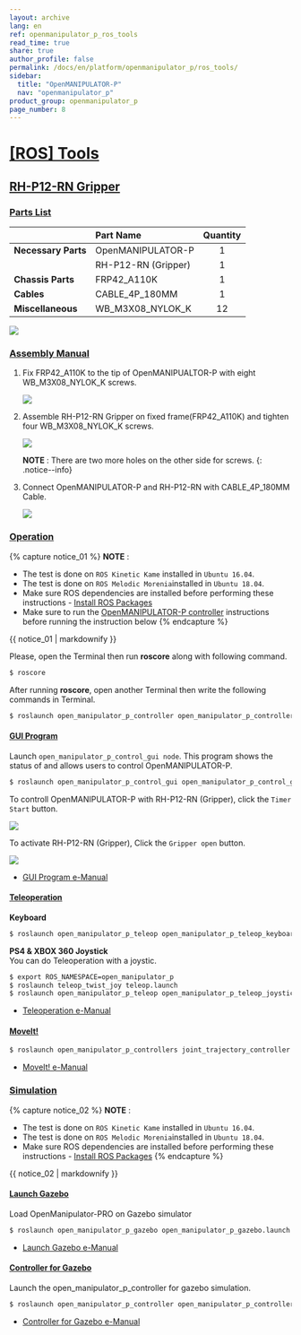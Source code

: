 ```yaml
---
layout: archive
lang: en
ref: openmanipulator_p_ros_tools
read_time: true
share: true
author_profile: false
permalink: /docs/en/platform/openmanipulator_p/ros_tools/
sidebar:
  title: "OpenMANIPULATOR-P"
  nav: "openmanipulator_p"
product_group: openmanipulator_p
page_number: 8
---
```


<div style="counter-reset: h1 7"></div>

# [[ROS] Tools](#ros-tools)

## [RH-P12-RN Gripper](#rh-p12-rn-gripper)

### [Parts List](#parts-list)

|                     | Part Name           | Quantity |
|:--------------------|:--------------------|:--------:|
| **Necessary Parts** | OpenMANIPULATOR-P   |    1     |
|                     | RH-P12-RN (Gripper) |    1     |
| **Chassis Parts**   | FRP42_A110K         |    1     |
| **Cables**          | CABLE_4P_180MM      |    1     |
| **Miscellaneous**   | WB_M3X08_NYLOK_K    |    12    |


![](/assets/images/platform/openmanipulator_p/open_manipulator_gripper_assembly_01.png)

### [Assembly Manual](#assembly-manual)

1. Fix FRP42_A110K to the tip of OpenMANIPUALTOR-P with eight WB_M3X08_NYLOK_K screws.
 
    ![](/assets/images/platform/openmanipulator_p/open_manipulator_gripper_assembly_02.png)

2. Assemble RH-P12-RN Gripper on fixed frame(FRP42_A110K) and tighten four WB_M3X08_NYLOK_K screws.
  
    ![](/assets/images/platform/openmanipulator_p/open_manipulator_gripper_assembly_03.png)
    
    **NOTE** : There are two more holes on the other side for screws.
    {: .notice--info}

3. Connect OpenMANIPULATOR-P and RH-P12-RN with CABLE_4P_180MM Cable.

    ![](/assets/images/platform/openmanipulator_p/open_manipulator_gripper_assembly_04.png)

### [Operation](#operation)

{% capture notice_01 %}
**NOTE** :  
- The test is done on `ROS Kinetic Kame` installed in `Ubuntu 16.04`.
- The test is done on `ROS Melodic Morenia`installed in `Ubuntu 18.04`.
- Make sure ROS dependencies are installed before performing these instructions - [Install ROS Packages](/docs/en/platform/openmanipulator_p/ros_setup/#install-ros-packages)
- Make sure to run the [OpenMANIPULATOR-P controller](/docs/en/platform/openmanipulator_p/ros_controller_package/#launch-controller) instructions before running the instruction below
{% endcapture %}
<div class="notice--info">{{ notice_01 | markdownify }}</div>

Please, open the Terminal then run **roscore** along with following command.  

```bash
$ roscore
```
 
After running **roscore**, open another Terminal then write the following commands in Terminal.  

```bash
$ roslaunch open_manipulator_p_controller open_manipulator_p_controller.launch with_gripper:=true
```

#### [GUI Program](#gui-program)

Launch `open_manipulator_p_control_gui node`. This program shows the status of and allows users to control OpenMANIPULATOR-P.

```bash
$ roslaunch open_manipulator_p_control_gui open_manipulator_p_control_gui.launch with_gripper:=true
```

To controll OpenMANIPULATOR-P with RH-P12-RN (Gripper), click the `Timer Start` button.  

![](/assets/images/platform/openmanipulator_p/open_manipulator_gripper_operation_01.png)


To activate RH-P12-RN (Gripper), Click the `Gripper open` button.


![](/assets/images/platform/openmanipulator_p/open_manipulator_gripper_operation_02.png)


- [GUI Program e-Manual](/docs/en/platform/openmanipulator_p/ros_operation/#ros-operation)  

#### [Teleoperation](#teleoperation)

**Keyboard**  

```bash
$ roslaunch open_manipulator_p_teleop open_manipulator_p_teleop_keyboard.launch with_gripper:=true
```

**PS4 & XBOX 360 Joystick**  
You can do Teleoperation with a joystic.

```bash
$ export ROS_NAMESPACE=open_manipulator_p
$ roslaunch teleop_twist_joy teleop.launch
$ roslaunch open_manipulator_p_teleop open_manipulator_p_teleop_joystick.launch with_gripper:=true
```

- [Teleoperation e-Manual](/docs/en/platform/openmanipulator_p/ros_operation/#teleoperation)

#### [MoveIt!](#moveit)

```bash 
$ roslaunch open_manipulator_p_controllers joint_trajectory_controller.launch sim:=false with_gripper:=true
```
- [MoveIt! e-Manual](/docs/en/platform/openmanipulator_p/ros_operation/#moveit)

### [Simulation](#simulation)

{% capture notice_02 %}
**NOTE** :  
- The test is done on `ROS Kinetic Kame` installed in `Ubuntu 16.04`.
- The test is done on `ROS Melodic Morenia`installed in `Ubuntu 18.04`.
- Make sure ROS dependencies are installed before performing these instructions - [Install ROS Packages](/docs/en/platform/openmanipulator_p/ros_setup/#install-ros-packages)
{% endcapture %}
<div class="notice--info">{{ notice_02 | markdownify }}</div>

#### [Launch Gazebo](#launch-gazebo)

Load OpenManipulator-PRO on Gazebo simulator

```bash
$ roslaunch open_manipulator_p_gazebo open_manipulator_p_gazebo.launch with_gripper:=true
```

- [Launch Gazebo e-Manual](/docs/en/platform/openmanipulator_p/ros_simulation/#launch-gazebo)

#### [Controller for Gazebo](#controller-for-gazebo)

Launch the open_manipulator_p_controller for gazebo simulation.

```bash
$ roslaunch open_manipulator_p_controller open_manipulator_p_controller.launch use_platform:=false with_gripper:=true
```
- [Controller for Gazebo e-Manual](/docs/en/platform/openmanipulator_p/ros_simulation/#controller-for-gazebo)
